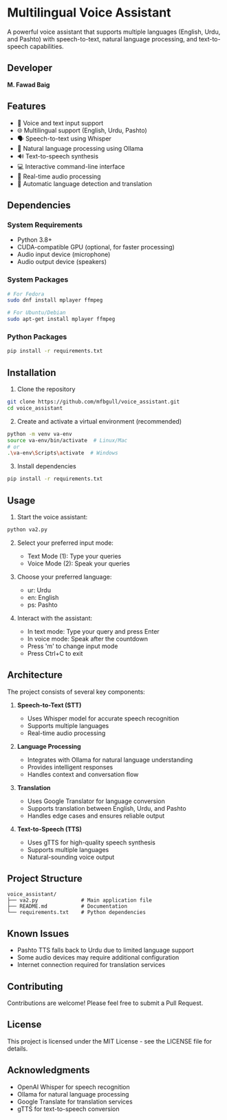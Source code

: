 # Multilingual Voice Assistant

A powerful voice assistant that supports multiple languages (English, Urdu, and Pashto) with speech-to-text, natural language processing, and text-to-speech capabilities.

## Developer
**M. Fawad Baig**

## Features

- 🎤 Voice and text input support
- 🌐 Multilingual support (English, Urdu, Pashto)
- 🗣️ Speech-to-text using Whisper
- 🤖 Natural language processing using Ollama
- 🔊 Text-to-speech synthesis
- 💻 Interactive command-line interface
- 🎯 Real-time audio processing
- 🔄 Automatic language detection and translation

## Dependencies

### System Requirements
- Python 3.8+
- CUDA-compatible GPU (optional, for faster processing)
- Audio input device (microphone)
- Audio output device (speakers)

### System Packages
```bash
# For Fedora
sudo dnf install mplayer ffmpeg

# For Ubuntu/Debian
sudo apt-get install mplayer ffmpeg
```

### Python Packages
```bash
pip install -r requirements.txt
```

## Installation

1. Clone the repository
```bash
git clone https://github.com/mfbgull/voice_assistant.git
cd voice_assistant
```

2. Create and activate a virtual environment (recommended)
```bash
python -m venv va-env
source va-env/bin/activate  # Linux/Mac
# or
.\va-env\Scripts\activate  # Windows
```

3. Install dependencies
```bash
pip install -r requirements.txt
```

## Usage

1. Start the voice assistant:
```bash
python va2.py
```

2. Select your preferred input mode:
   - Text Mode (1): Type your queries
   - Voice Mode (2): Speak your queries

3. Choose your preferred language:
   - ur: Urdu
   - en: English
   - ps: Pashto

4. Interact with the assistant:
   - In text mode: Type your query and press Enter
   - In voice mode: Speak after the countdown
   - Press 'm' to change input mode
   - Press Ctrl+C to exit

## Architecture

The project consists of several key components:

1. **Speech-to-Text (STT)**
   - Uses Whisper model for accurate speech recognition
   - Supports multiple languages
   - Real-time audio processing

2. **Language Processing**
   - Integrates with Ollama for natural language understanding
   - Provides intelligent responses
   - Handles context and conversation flow

3. **Translation**
   - Uses Google Translator for language conversion
   - Supports translation between English, Urdu, and Pashto
   - Handles edge cases and ensures reliable output

4. **Text-to-Speech (TTS)**
   - Uses gTTS for high-quality speech synthesis
   - Supports multiple languages
   - Natural-sounding voice output

## Project Structure

```
voice_assistant/
├── va2.py              # Main application file
├── README.md           # Documentation
└── requirements.txt    # Python dependencies
```

## Known Issues

- Pashto TTS falls back to Urdu due to limited language support
- Some audio devices may require additional configuration
- Internet connection required for translation services

## Contributing

Contributions are welcome! Please feel free to submit a Pull Request.

## License

This project is licensed under the MIT License - see the LICENSE file for details.

## Acknowledgments

- OpenAI Whisper for speech recognition
- Ollama for natural language processing
- Google Translate for translation services
- gTTS for text-to-speech conversion
